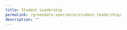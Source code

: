 ```yaml
---
title: Student Leadership
permalink: /greendale-xperience/student-leadership/
description: ""
---
```


